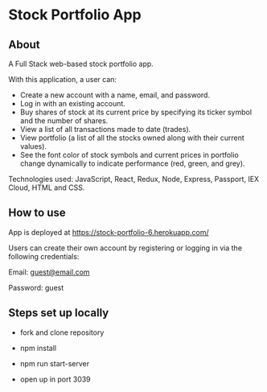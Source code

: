# Stock Portfolio App

## About

A Full Stack web-based stock portfolio app.

With this application, a user can: 

- Create a new account with a name, email, and password. 
- Log in with an existing account. 
- Buy shares of stock at its current price by specifying its ticker symbol and the
number of shares.
- View a list of all transactions made to date (trades).
- View portfolio (a list of all the stocks owned along with their current values).
- See the font color of stock symbols and current prices in portfolio change
dynamically to indicate performance (red, green, and grey).

Technologies used: JavaScript, React, Redux, Node, Express, Passport, IEX Cloud, HTML and CSS. 

## How to use

App is deployed at https://stock-portfolio-6.herokuapp.com/

Users can create their own account by registering or logging in via the following credentials: 

Email: guest@email.com

Password: guest

## Steps set up locally

- fork and clone repository

- npm install

- npm run start-server

- open up in port 3039
